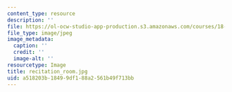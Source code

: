 ```yaml
---
content_type: resource
description: ''
file: https://ol-ocw-studio-app-production.s3.amazonaws.com/courses/18-600-probability-and-random-variables-fall-2019/a518203b18499df188a2561b49f713bb_recitation_room.jpg
file_type: image/jpeg
image_metadata:
  caption: ''
  credit: ''
  image-alt: ''
resourcetype: Image
title: recitation_room.jpg
uid: a518203b-1849-9df1-88a2-561b49f713bb
---
```

